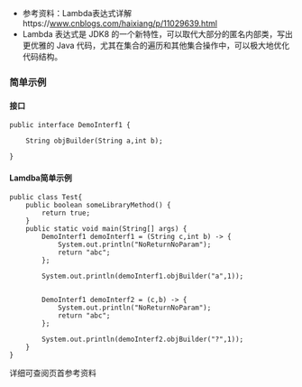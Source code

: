 - 参考资料：Lambda表达式详解https://www.cnblogs.com/haixiang/p/11029639.html
- Lambda 表达式是 JDK8 的一个新特性，可以取代大部分的匿名内部类，写出更优雅的 Java 代码，尤其在集合的遍历和其他集合操作中，可以极大地优化代码结构。

### 简单示例
#### 接口
```language
public interface DemoInterf1 {
	
	String objBuilder(String a,int b);

}

```
#### Lamdba简单示例
```language
public class Test{
    public boolean someLibraryMethod() {
        return true;
    }
    public static void main(String[] args) {
    	DemoInterf1 demoInterf1 = (String c,int b) -> {
    		System.out.println("NoReturnNoParam");
    		return "abc";
    	};
    	
    	System.out.println(demoInterf1.objBuilder("a",1));
    	
    	
    	DemoInterf1 demoInterf2 = (c,b) -> {
    		System.out.println("NoReturnNoParam");
    		return "abc";
    	};
    	
    	System.out.println(demoInterf2.objBuilder("?",1));
	}
}
```
详细可查阅页首参考资料